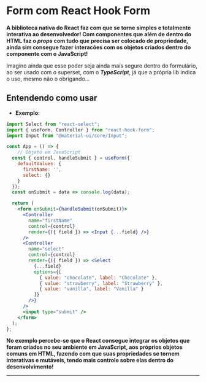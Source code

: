 # Form com React Hook Form

**A biblioteca nativa do React faz com que se torne simples e totalmente interativa ao desenvolvedor! Com componentes que além de dentro do HTML faz o *props* com tudo que precisa ser colocado de propriedade, ainda sim consegue fazer interacões com os objetos criados dentro do componente com o JavaScript!**

Imagino ainda que esse poder seja ainda mais seguro dentro do formulário, ao ser usado com o superset, com o ***TypeScript***, já que a própria lib indica o uso, mesmo não o obrigando...

## Entendendo como usar

- **Exemplo:**

```jsx
import Select from "react-select";
import { useForm, Controller } from "react-hook-form";
import Input from "@material-ui/core/Input";

const App = () => {
    // Objeto em JavaScript
  const { control, handleSubmit } = useForm({
    defaultValues: {
      firstName: '',
      select: {}
    }
  });
  const onSubmit = data => console.log(data);

  return (
    <form onSubmit={handleSubmit(onSubmit)}>
      <Controller
        name="firstName"
        control={control}
        render={({ field }) => <Input {...field} />}
      />
      <Controller
        name="select"
        control={control}
        render={({ field }) => <Select 
          {...field} 
          options={[
            { value: "chocolate", label: "Chocolate" },
            { value: "strawberry", label: "Strawberry" },
            { value: "vanilla", label: "Vanilla" }
          ]} 
        />}
      />
      <input type="submit" />
    </form>
  );
};

```

**No exemplo percebe-se que o React consegue integrar os objetos que foram criados no seu ambiente em JavaScript, aos próprios objetos comuns em HTML, fazendo com que suas propriedades se tornem interativas e mutáveis, tendo mais controle sobre elas dentro do desenvolvimento!**

---